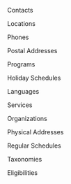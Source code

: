 Contacts

Locations

Phones

Postal Addresses

Programs

Holiday Schedules

Languages

Services

Organizations

Physical Addresses

Regular Schedules

Taxonomies

Eligibilities

